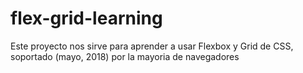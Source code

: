# flex-grid-learning

Este proyecto nos sirve para aprender a usar Flexbox y Grid de CSS, soportado (mayo, 2018) por la mayoria de navegadores

